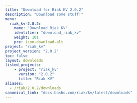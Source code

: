 ```yaml
---
title: "Download for Riak KV 2.0.2"
description: "Download some stuff!"
menu:
  riak_kv-2.0.2:
    name: "Download Riak KV"
    identifier: "download_riak_kv"
    weight: 101
    pre: icon-download-alt
project: "riak_kv"
project_version: "2.0.2"
toc: false
layout: downloads
listed_projects:
    - project: "riak_kv"
      version: "2.0.2"
      title: "Riak KV"
aliases:
  - /riak/2.0.2/downloads
canonical_link: "docs.basho.com/riak/kv/latest/downloads"
---
```


